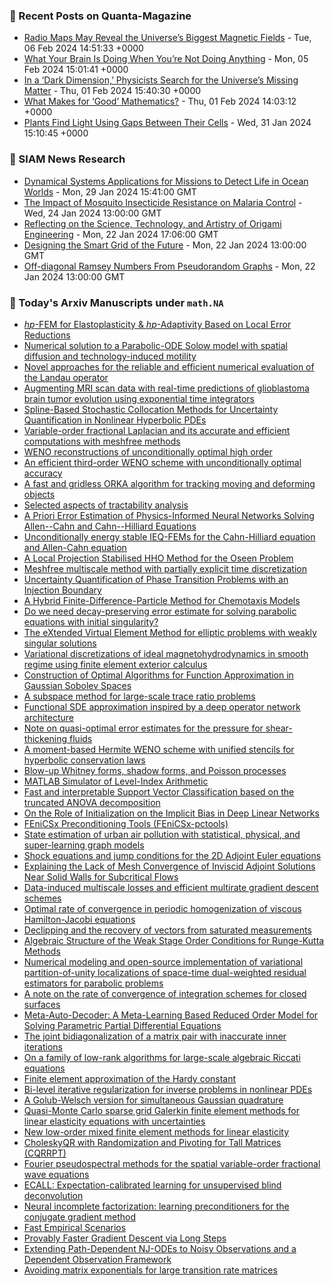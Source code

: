 ### 📝 Recent Posts on Quanta-Magazine
<!-- quanta starts -->
* <a href="https://www.quantamagazine.org/radio-maps-may-reveal-the-universes-biggest-magnetic-fields-20240206/">Radio Maps May Reveal the Universe’s Biggest Magnetic Fields</a> - Tue, 06 Feb 2024 14:51:33 +0000
* <a href="https://www.quantamagazine.org/what-your-brain-is-doing-when-youre-not-doing-anything-20240205/">What Your Brain Is Doing When You’re Not Doing Anything</a> - Mon, 05 Feb 2024 15:01:41 +0000
* <a href="https://www.quantamagazine.org/in-a-dark-dimension-physicists-search-for-missing-matter-20240201/">In a ‘Dark Dimension,’ Physicists Search for the Universe’s Missing Matter</a> - Thu, 01 Feb 2024 15:40:30 +0000
* <a href="https://www.quantamagazine.org/what-makes-for-good-mathematics-20240201/">What Makes for ‘Good’ Mathematics?</a> - Thu, 01 Feb 2024 14:03:12 +0000
* <a href="https://www.quantamagazine.org/plants-find-light-using-gaps-between-their-cells-20240131/">Plants Find Light Using Gaps Between Their Cells</a> - Wed, 31 Jan 2024 15:10:45 +0000
<!-- quanta ends -->

### 📝 SIAM News Research
<!-- siam-news starts -->
* <a href="https://sinews.siam.org/Details-Page/dynamical-systems-applications-for-missions-to-detect-life-in-ocean-worlds">Dynamical Systems Applications for Missions to Detect Life in Ocean Worlds</a> - Mon, 29 Jan 2024 15:41:00 GMT
* <a href="https://sinews.siam.org/Details-Page/the-impact-of-mosquito-insecticide-resistance-on-malaria-control">The Impact of Mosquito Insecticide Resistance on Malaria Control</a> - Wed, 24 Jan 2024 13:00:00 GMT
* <a href="https://sinews.siam.org/Details-Page/reflecting-on-the-science-technology-and-artistry-of-origami-engineering">Reflecting on the Science, Technology, and Artistry of Origami Engineering</a> - Mon, 22 Jan 2024 17:06:00 GMT
* <a href="https://sinews.siam.org/Details-Page/designing-the-smart-grid-of-the-future">Designing the Smart Grid of the Future</a> - Mon, 22 Jan 2024 13:00:00 GMT
* <a href="https://sinews.siam.org/Details-Page/off-diagonal-ramsey-numbers-from-pseudorandom-graphs">Off-diagonal Ramsey Numbers From Pseudorandom Graphs</a> - Mon, 22 Jan 2024 13:00:00 GMT
<!-- siam-news ends -->

### 📝 Today's Arxiv Manuscripts under ``math.NA``
<!-- arxiv-math-na starts -->
* <a href="https://arxiv.org/abs/2402.01875">$hp$-FEM for Elastoplasticity & $hp$-Adaptivity Based on Local Error Reductions</a>
* <a href="https://arxiv.org/abs/2402.02197">Numerical solution to a Parabolic-ODE Solow model with spatial diffusion and technology-induced motility</a>
* <a href="https://arxiv.org/abs/2402.02247">Novel approaches for the reliable and efficient numerical evaluation of the Landau operator</a>
* <a href="https://arxiv.org/abs/2402.02273">Augmenting MRI scan data with real-time predictions of glioblastoma brain tumor evolution using exponential time integrators</a>
* <a href="https://arxiv.org/abs/2402.02280">Spline-Based Stochastic Collocation Methods for Uncertainty Quantification in Nonlinear Hyperbolic PDEs</a>
* <a href="https://arxiv.org/abs/2402.02284">Variable-order fractional Laplacian and its accurate and efficient computations with meshfree methods</a>
* <a href="https://arxiv.org/abs/2402.02295">WENO reconstructions of unconditionally optimal high order</a>
* <a href="https://arxiv.org/abs/2402.02300">An efficient third-order WENO scheme with unconditionally optimal accuracy</a>
* <a href="https://arxiv.org/abs/2402.02395">A fast and gridless ORKA algorithm for tracking moving and deforming objects</a>
* <a href="https://arxiv.org/abs/2402.02396">Selected aspects of tractability analysis</a>
* <a href="https://arxiv.org/abs/2402.02667">A Priori Error Estimation of Physics-Informed Neural Networks Solving Allen--Cahn and Cahn--Hilliard Equations</a>
* <a href="https://arxiv.org/abs/2402.02712">Unconditionally energy stable IEQ-FEMs for the Cahn-Hilliard equation and Allen-Cahn equation</a>
* <a href="https://arxiv.org/abs/2402.02727">A Local Projection Stabilised HHO Method for the Oseen Problem</a>
* <a href="https://arxiv.org/abs/2402.02763">Meshfree multiscale method with partially explicit time discretization</a>
* <a href="https://arxiv.org/abs/2402.02806">Uncertainty Quantification of Phase Transition Problems with an Injection Boundary</a>
* <a href="https://arxiv.org/abs/2402.02808">A Hybrid Finite-Difference-Particle Method for Chemotaxis Models</a>
* <a href="https://arxiv.org/abs/2402.02849">Do we need decay-preserving error estimate for solving parabolic equations with initial singularity?</a>
* <a href="https://arxiv.org/abs/2402.02902">The eXtended Virtual Element Method for elliptic problems with weakly singular solutions</a>
* <a href="https://arxiv.org/abs/2402.02905">Variational discretizations of ideal magnetohydrodynamics in smooth regime using finite element exterior calculus</a>
* <a href="https://arxiv.org/abs/2402.02917">Construction of Optimal Algorithms for Function Approximation in Gaussian Sobolev Spaces</a>
* <a href="https://arxiv.org/abs/2402.02920">A subspace method for large-scale trace ratio problems</a>
* <a href="https://arxiv.org/abs/2402.03028">Functional SDE approximation inspired by a deep operator network architecture</a>
* <a href="https://arxiv.org/abs/2402.03056">Note on quasi-optimal error estimates for the pressure for shear-thickening fluids</a>
* <a href="https://arxiv.org/abs/2402.03074">A moment-based Hermite WENO scheme with unified stencils for hyperbolic conservation laws</a>
* <a href="https://arxiv.org/abs/2402.03198">Blow-up Whitney forms, shadow forms, and Poisson processes</a>
* <a href="https://arxiv.org/abs/2402.02301">MATLAB Simulator of Level-Index Arithmetic</a>
* <a href="https://arxiv.org/abs/2402.02438">Fast and interpretable Support Vector Classification based on the truncated ANOVA decomposition</a>
* <a href="https://arxiv.org/abs/2402.02454">On the Role of Initialization on the Implicit Bias in Deep Linear Networks</a>
* <a href="https://arxiv.org/abs/2402.02523">FEniCSx Preconditioning Tools (FEniCSx-pctools)</a>
* <a href="https://arxiv.org/abs/2402.02812">State estimation of urban air pollution with statistical, physical, and super-learning graph models</a>
* <a href="https://arxiv.org/abs/2402.02894">Shock equations and jump conditions for the 2D Adjoint Euler equations</a>
* <a href="https://arxiv.org/abs/2402.02897">Explaining the Lack of Mesh Convergence of Inviscid Adjoint Solutions Near Solid Walls for Subcritical Flows</a>
* <a href="https://arxiv.org/abs/2402.03021">Data-induced multiscale losses and efficient multirate gradient descent schemes</a>
* <a href="https://arxiv.org/abs/2402.03091">Optimal rate of convergence in periodic homogenization of viscous Hamilton-Jacobi equations</a>
* <a href="https://arxiv.org/abs/2402.03237">Declipping and the recovery of vectors from saturated measurements</a>
* <a href="https://arxiv.org/abs/2204.03603">Algebraic Structure of the Weak Stage Order Conditions for Runge-Kutta Methods</a>
* <a href="https://arxiv.org/abs/2207.04764">Numerical modeling and open-source implementation of variational partition-of-unity localizations of space-time dual-weighted residual estimators for parabolic problems</a>
* <a href="https://arxiv.org/abs/2301.02996">A note on the rate of convergence of integration schemes for closed surfaces</a>
* <a href="https://arxiv.org/abs/2302.08263">Meta-Auto-Decoder: A Meta-Learning Based Reduced Order Model for Solving Parametric Partial Differential Equations</a>
* <a href="https://arxiv.org/abs/2303.06943">The joint bidiagonalization of a matrix pair with inaccurate inner iterations</a>
* <a href="https://arxiv.org/abs/2304.01624">On a family of low-rank algorithms for large-scale algebraic Riccati equations</a>
* <a href="https://arxiv.org/abs/2308.01580">Finite element approximation of the Hardy constant</a>
* <a href="https://arxiv.org/abs/2308.16617">Bi-level iterative regularization for inverse problems in nonlinear PDEs</a>
* <a href="https://arxiv.org/abs/2309.11864">A Golub-Welsch version for simultaneous Gaussian quadrature</a>
* <a href="https://arxiv.org/abs/2310.06187">Quasi-Monte Carlo sparse grid Galerkin finite element methods for linear elasticity equations with uncertainties</a>
* <a href="https://arxiv.org/abs/2310.13920">New low-order mixed finite element methods for linear elasticity</a>
* <a href="https://arxiv.org/abs/2311.08316">CholeskyQR with Randomization and Pivoting for Tall Matrices (CQRRPT)</a>
* <a href="https://arxiv.org/abs/2311.13049">Fourier pseudospectral methods for the spatial variable-order fractional wave equations</a>
* <a href="https://arxiv.org/abs/2402.00670">ECALL: Expectation-calibrated learning for unsupervised blind deconvolution</a>
* <a href="https://arxiv.org/abs/2305.16368">Neural incomplete factorization: learning preconditioners for the conjugate gradient method</a>
* <a href="https://arxiv.org/abs/2307.03927">Fast Empirical Scenarios</a>
* <a href="https://arxiv.org/abs/2307.06324">Provably Faster Gradient Descent via Long Steps</a>
* <a href="https://arxiv.org/abs/2307.13147">Extending Path-Dependent NJ-ODEs to Noisy Observations and a Dependent Observation Framework</a>
* <a href="https://arxiv.org/abs/2312.05647">Avoiding matrix exponentials for large transition rate matrices</a>
<!-- arxiv-math-na ends -->
